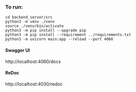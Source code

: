 ### To run:

```shell
cd backend_server/src
python3 -m venv ./venv
source ./venv/bin/activate
python3 -m pip install --upgrade pip
python3 -m pip install --requirement ../requirements.txt
python3 -m uvicorn main:app --reload --port 4060
```

#### Swagger UI
http://localhost:4060/docs

#### ReDoc
http://localhost:4030/redoc
